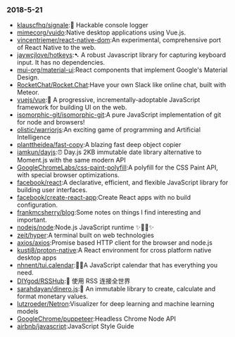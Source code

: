 ### 2018-5-21 
* [klauscfhq/signale](https://github.com//klauscfhq/signale):👋 Hackable console logger 
* [mimecorg/vuido](https://github.com//mimecorg/vuido):Native desktop applications using Vue.js. 
* [vincentriemer/react-native-dom](https://github.com//vincentriemer/react-native-dom):An experimental, comprehensive port of React Native to the web. 
* [jaywcjlove/hotkeys](https://github.com//jaywcjlove/hotkeys):➷ A robust Javascript library for capturing keyboard input. It has no dependencies. 
* [mui-org/material-ui](https://github.com//mui-org/material-ui):React components that implement Google's Material Design. 
* [RocketChat/Rocket.Chat](https://github.com//RocketChat/Rocket.Chat):Have your own Slack like online chat, built with Meteor. 
* [vuejs/vue](https://github.com//vuejs/vue):🖖 A progressive, incrementally-adoptable JavaScript framework for building UI on the web. 
* [isomorphic-git/isomorphic-git](https://github.com//isomorphic-git/isomorphic-git):A pure JavaScript implementation of git for node and browsers! 
* [olistic/warriorjs](https://github.com//olistic/warriorjs):An exciting game of programming and Artificial Intelligence 
* [planttheidea/fast-copy](https://github.com//planttheidea/fast-copy):A blazing fast deep object copier 
* [iamkun/dayjs](https://github.com//iamkun/dayjs):⏰ Day.js 2KB immutable date library alternative to Moment.js with the same modern API 
* [GoogleChromeLabs/css-paint-polyfill](https://github.com//GoogleChromeLabs/css-paint-polyfill):A polyfill for the CSS Paint API, with special browser optimizations. 
* [facebook/react](https://github.com//facebook/react):A declarative, efficient, and flexible JavaScript library for building user interfaces. 
* [facebook/create-react-app](https://github.com//facebook/create-react-app):Create React apps with no build configuration. 
* [frankmcsherry/blog](https://github.com//frankmcsherry/blog):Some notes on things I find interesting and important. 
* [nodejs/node](https://github.com//nodejs/node):Node.js JavaScript runtime ✨🐢🚀✨ 
* [zeit/hyper](https://github.com//zeit/hyper):A terminal built on web technologies 
* [axios/axios](https://github.com//axios/axios):Promise based HTTP client for the browser and node.js 
* [kusti8/proton-native](https://github.com//kusti8/proton-native):A React environment for cross platform native desktop apps 
* [nhnent/tui.calendar](https://github.com//nhnent/tui.calendar):🍞📅A JavaScript calendar that has everything you need. 
* [DIYgod/RSSHub](https://github.com//DIYgod/RSSHub):🍰 使用 RSS 连接全世界 
* [sarahdayan/dinero.js](https://github.com//sarahdayan/dinero.js):💸 An immutable library to create, calculate and format monetary values. 
* [lutzroeder/Netron](https://github.com//lutzroeder/Netron):Visualizer for deep learning and machine learning models 
* [GoogleChrome/puppeteer](https://github.com//GoogleChrome/puppeteer):Headless Chrome Node API 
* [airbnb/javascript](https://github.com//airbnb/javascript):JavaScript Style Guide 
